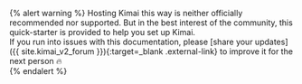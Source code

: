 {% alert warning %}
Hosting Kimai this way is neither officially recommended nor supported. But in the best interest of the community, this quick-starter is provided to help you set up Kimai.  
If you run into issues with this documentation, please [share your updates]({{ site.kimai_v2_forum }}){:target=_blank .external-link} to improve it for the next person 🔥  
{% endalert %}

